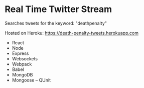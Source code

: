 # Real Time Twitter Stream

Searches tweets for the keyword: "deathpenalty"

Hosted on Heroku: https://death-penalty-tweets.herokuapp.com

- React
- Node
- Express
- Websockets
- Webpack
- Babel
- MongoDB
- Mongoose
– QUnit
